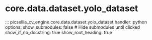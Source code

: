 # core.data.dataset.yolo_dataset

::: picsellia_cv_engine.core.data.dataset.yolo_dataset
    handler: python
    options:
        show_submodules: false  # Hide submodules until clicked
        show_if_no_docstring: true
        show_root_heading: true
